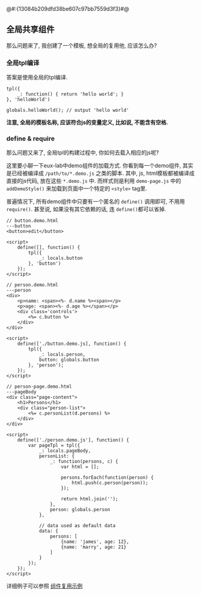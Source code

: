 @#:{13084b209dfd38be607c97bb7559d3f3}#@

## 全局共享组件

那么问题来了, 我创建了一个模板, 想全局的复用他, 应该怎么办?

### 全局tpl编译

答案是使用全局的tpl编译.

```
tpl({
    _: function() { return 'hello world'; }
}, 'helloWorld')

globals.helloWorld(); // output 'hello world'
```

**注意, 全局的模板名称, 应该符合js的变量定义, 比如说, 不能含有空格.**
 
 
### define & require

那么问题又来了, 全局tpl的构建过程中, 你如何去载入相应的js呢?

这里要小聊一下eux-lab中demo组件的加载方式. 你看到每一个demo组件, 其实是已经被编译成 `/path/to/*.demo.js` 之类的脚本.
其中, js, html模板都被编译成直接的js代码, 放在这些 `*.demo.js` 中.
而样式则是利用 `demo-page.js` 中的 `addDemoStyle()` 来加载到页面中一个特定的 `<style>` tag里.

普遍情况下, 所有demo组件中只要有一个匿名的 `define()` 调用即可, 不用用 `require()`. 甚至说, 如果没有其它依赖的话, 连
`define()`都可以省掉.

```
// button.demo.html
---button
<button>edit</button>

<script>
    define([], function() {
        tpl({
            _: locals.button
        }, 'button')
    });
</script>

// person.demo.html
---person
<div>
    <p>name: <span><%- d.name %><span></p>
    <p>age: <span><%- d.age %></span></p>
    <div class='controls'>
        <%= c.button %>
    </div>
</div>

<script>
    define(['./button.demo.js], function() {
        tpl({
            _: locals.person,
            button: globals.button
        }, 'person');
    });
</script>
 
// person-page.demo.html
---pageBody
<div class="page-content">
    <h1>Persons</h1>
    <div class="person-list">
        <%= c.personList(d.persons) %>
    </div>
</div>

<script>
    define(['./person.demo.js'], function() {
        var pageTpl = tpl({
            _: locals.pageBody,
            personList: { 
                _: function(persons, c) {
                    var html = [];
                    
                    persons.forEach(function(person) {
                        html.push(c.person(person));
                    });
                    
                    return html.join('');
                }, 
                person: globals.person
            },
            
            // data used as default data
            data: {
                persons: [
                    {name: 'james', age: 12},
                    {name: 'marry', age: 21}
                ]
            }
        });
    });
</script>
```

详细例子可以参照 [组件复用示例](example/index)